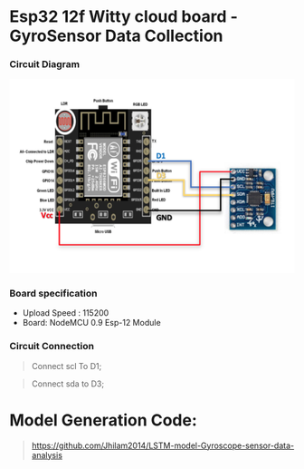 # Esp32 12f Witty cloud board - GyroSensor Data Collection
### Circuit Diagram 
![](images/circuit.png)

### Board specification 
* Upload Speed : 115200
* Board: NodeMCU 0.9 Esp-12 Module

### Circuit Connection
>Connect scl To D1;

>Connect sda to D3;

# Model Generation Code:
> https://github.com/Jhilam2014/LSTM-model-Gyroscope-sensor-data-analysis
